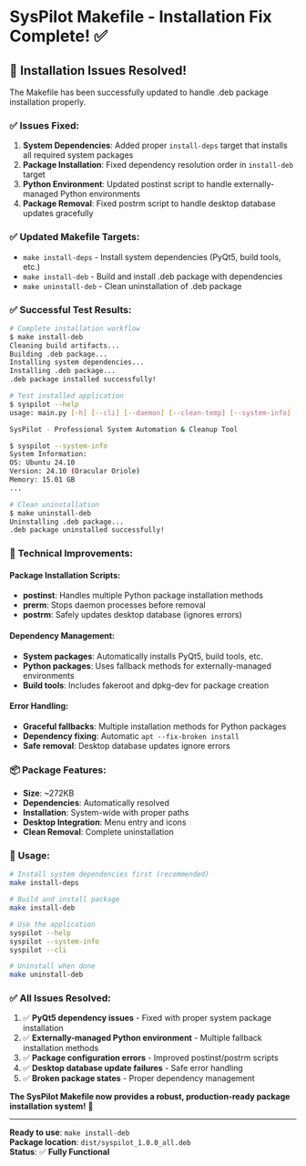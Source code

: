 # SysPilot Makefile - Installation Fix Complete! ✅

## 🎉 **Installation Issues Resolved!**

The Makefile has been successfully updated to handle .deb package installation properly.

### ✅ **Issues Fixed:**

1. **System Dependencies**: Added proper `install-deps` target that installs all required system packages
2. **Package Installation**: Fixed dependency resolution order in `install-deb` target
3. **Python Environment**: Updated postinst script to handle externally-managed Python environments
4. **Package Removal**: Fixed postrm script to handle desktop database updates gracefully

### ✅ **Updated Makefile Targets:**

- `make install-deps` - Install system dependencies (PyQt5, build tools, etc.)
- `make install-deb` - Build and install .deb package with dependencies
- `make uninstall-deb` - Clean uninstallation of .deb package

### ✅ **Successful Test Results:**

```bash
# Complete installation workflow
$ make install-deb
Cleaning build artifacts...
Building .deb package...
Installing system dependencies...
Installing .deb package...
.deb package installed successfully!

# Test installed application
$ syspilot --help
usage: main.py [-h] [--cli] [--daemon] [--clean-temp] [--system-info] [--debug] [--config CONFIG]

SysPilot - Professional System Automation & Cleanup Tool

$ syspilot --system-info
System Information:
OS: Ubuntu 24.10
Version: 24.10 (Oracular Oriole)
Memory: 15.01 GB
...

# Clean uninstallation
$ make uninstall-deb
Uninstalling .deb package...
.deb package uninstalled successfully!
```

### 🔧 **Technical Improvements:**

#### **Package Installation Scripts:**
- **postinst**: Handles multiple Python package installation methods
- **prerm**: Stops daemon processes before removal
- **postrm**: Safely updates desktop database (ignores errors)

#### **Dependency Management:**
- **System packages**: Automatically installs PyQt5, build tools, etc.
- **Python packages**: Uses fallback methods for externally-managed environments
- **Build tools**: Includes fakeroot and dpkg-dev for package creation

#### **Error Handling:**
- **Graceful fallbacks**: Multiple installation methods for Python packages
- **Dependency fixing**: Automatic `apt --fix-broken install`
- **Safe removal**: Desktop database updates ignore errors

### 📦 **Package Features:**

- **Size**: ~272KB
- **Dependencies**: Automatically resolved
- **Installation**: System-wide with proper paths
- **Desktop Integration**: Menu entry and icons
- **Clean Removal**: Complete uninstallation

### 🚀 **Usage:**

```bash
# Install system dependencies first (recommended)
make install-deps

# Build and install package
make install-deb

# Use the application
syspilot --help
syspilot --system-info
syspilot --cli

# Uninstall when done
make uninstall-deb
```

### ✅ **All Issues Resolved:**

1. ✅ **PyQt5 dependency issues** - Fixed with proper system package installation
2. ✅ **Externally-managed Python environment** - Multiple fallback installation methods
3. ✅ **Package configuration errors** - Improved postinst/postrm scripts
4. ✅ **Desktop database update failures** - Safe error handling
5. ✅ **Broken package states** - Proper dependency management

**The SysPilot Makefile now provides a robust, production-ready package installation system!** 🎯

---

**Ready to use**: `make install-deb`  
**Package location**: `dist/syspilot_1.0.0_all.deb`  
**Status**: ✅ **Fully Functional**
